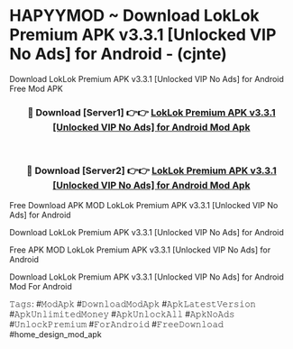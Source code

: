 # HAPYYMOD ~ Download LokLok Premium APK v3.3.1 [Unlocked VIP No Ads] for Android - (cjnte)
Download LokLok Premium APK v3.3.1 [Unlocked VIP No Ads] for Android Free Mod APK

<div align="center">
<h3>🔴 Download [Server1] 👉👉 <a href="https://apk-comot.site?title=LokLok_Premium_APK_v3.3.1_[Unlocked_VIP_No_Ads]_for_Android">LokLok Premium APK v3.3.1 [Unlocked VIP No Ads] for Android Mod Apk</a></h3><br>

<h3>🔴 Download [Server2] 👉👉 <a href="https://apk-comot.site?title=LokLok_Premium_APK_v3.3.1_[Unlocked_VIP_No_Ads]_for_Android">LokLok Premium APK v3.3.1 [Unlocked VIP No Ads] for Android Mod Apk</a></h3>
</div>


Free Download APK MOD LokLok Premium APK v3.3.1 [Unlocked VIP No Ads] for Android

Download LokLok Premium APK v3.3.1 [Unlocked VIP No Ads] for Android 

Free APK MOD LokLok Premium APK v3.3.1 [Unlocked VIP No Ads] for Android 

Download LokLok Premium APK v3.3.1 [Unlocked VIP No Ads] for Android Mod For Android

𝚃𝚊𝚐𝚜: #𝙼𝚘𝚍𝙰𝚙𝚔 #𝙳𝚘𝚠𝚗𝚕𝚘𝚊𝚍𝙼𝚘𝚍𝙰𝚙𝚔 #𝙰𝚙𝚔𝙻𝚊𝚝𝚎𝚜𝚝𝚅𝚎𝚛𝚜𝚒𝚘𝚗 #𝙰𝚙𝚔𝚄𝚗𝚕𝚒𝚖𝚒𝚝𝚎𝚍𝙼𝚘𝚗𝚎𝚢 #𝙰𝚙𝚔𝚄𝚗𝚕𝚘𝚌𝚔𝙰𝚕𝚕 #𝙰𝚙𝚔𝙽𝚘𝙰𝚍𝚜 #𝚄𝚗𝚕𝚘𝚌𝚔𝙿𝚛𝚎𝚖𝚒𝚞𝚖 #𝙵𝚘𝚛𝙰𝚗𝚍𝚛𝚘𝚒𝚍 #𝙵𝚛𝚎𝚎𝙳𝚘𝚠𝚗𝚕𝚘𝚊𝚍 #home_design_mod_apk